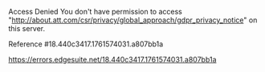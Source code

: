 Access Denied
You don't have permission to access "http://about.att.com/csr/privacy/global_approach/gdpr_privacy_notice" on this server.

Reference #18.440c3417.1761574031.a807bb1a

https://errors.edgesuite.net/18.440c3417.1761574031.a807bb1a